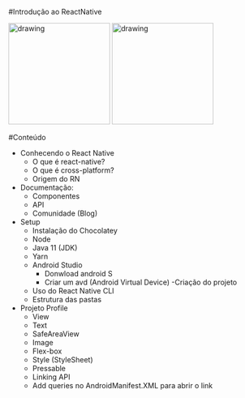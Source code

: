#Introdução ao ReactNative 
<div>
<img src="https://user-images.githubusercontent.com/79220648/171758685-3ac56427-69a3-406a-b87c-26997ad90a9e.png" alt="drawing" width="200"/>

<img src="https://user-images.githubusercontent.com/79220648/171770474-eb2d9837-6b7b-4d8d-9ef1-bf6a000e4a77.png" alt="drawing" width="200"/>
</div>

#Conteúdo
- Conhecendo o React Native
  - O que é react-native?
  - O que é cross-platform?
  - Origem do RN
- Documentação:
  - Componentes
  - API
  - Comunidade (Blog)
- Setup
  - Instalação do Chocolatey
  - Node
  - Java 11 (JDK)
  - Yarn
  - Android Studio
    - Donwload android S
    - Criar um avd (Android Virtual Device)
-Criação do projeto
  - Uso do React Native CLI
  - Estrutura das pastas
- Projeto Profile
  - View
  - Text
  - SafeAreaView
  - Image
  - Flex-box
  - Style (StyleSheet)
  - Pressable
  - Linking API
  - Add queries no AndroidManifest.XML para abrir o link 
